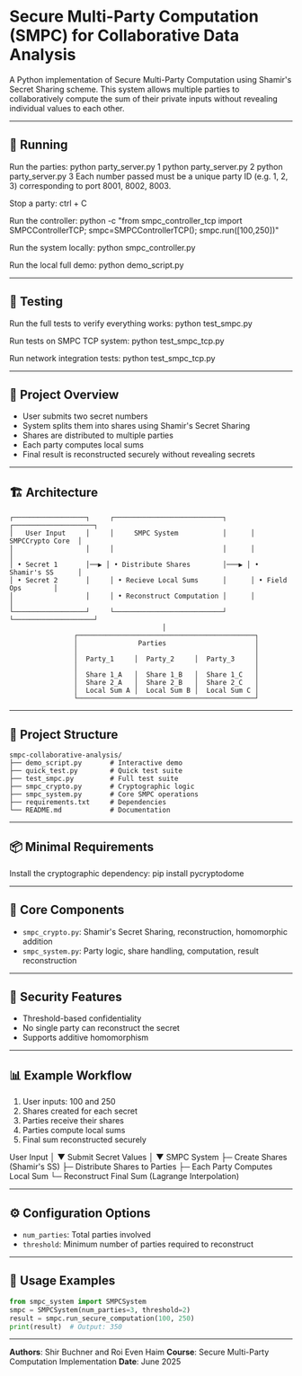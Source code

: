 # Secure Multi-Party Computation (SMPC) for Collaborative Data Analysis

A Python implementation of Secure Multi-Party Computation using Shamir's Secret Sharing scheme. This system allows multiple parties to collaboratively compute the sum of their private inputs without revealing individual values to each other.

---

## 🚀 Running
Run the parties:
python party_server.py 1
python party_server.py 2
python party_server.py 3
Each number passed must be a unique party ID (e.g. 1, 2, 3) corresponding to port 8001, 8002, 8003.

Stop a party:
ctrl + C

Run the controller:
python -c "from smpc_controller_tcp import SMPCControllerTCP; smpc=SMPCControllerTCP(); smpc.run([100,250])"        

Run the system locally:
python smpc_controller.py

Run the local full demo:
python demo_script.py

---

## 🧪 Testing
Run the full tests to verify everything works:
python test_smpc.py

Run tests on SMPC TCP system:
python test_smpc_tcp.py

Run network integration tests:
python test_smpc_tcp.py

---

## 🎯 Project Overview

* User submits two secret numbers
* System splits them into shares using Shamir's Secret Sharing
* Shares are distributed to multiple parties
* Each party computes local sums
* Final result is reconstructed securely without revealing secrets

---

## 🏗️ Architecture
```
┌──────────────────┐     ┌───────────────────────────┐      ┌────────────────────┐
│   User Input     │     │     SMPC System           │      │   SMPCCrypto Core  │
│                  │     │                           │      │                    │
│ • Secret 1       │──▶ │ • Distribute Shares        │───▶ │ • Shamir's SS      │
│ • Secret 2       │     │ • Recieve Local Sums      │      │ • Field Ops        │
│                  │     │ • Reconstruct Computation │      │                    │
└──────────────────┘     └───────────────────────────┘      └────────────────────┘
                                      │ 
                ┌────────────────────────────────────────────┐
                │               Parties                      │
                │                                            │
                │  Party_1     │  Party_2     │  Party_3     │
                │                                            │
                │  Share 1_A   │  Share 1_B   │  Share 1_C   │
                │  Share 2_A   │  Share 2_B   │  Share 2_C   │
                │  Local Sum A │  Local Sum B │  Local Sum C │
                └────────────────────────────────────────────┘ 
```

---

## 📁 Project Structure

```
smpc-collaborative-analysis/
├── demo_script.py       # Interactive demo
├── quick_test.py        # Quick test suite
├── test_smpc.py         # Full test suite
├── smpc_crypto.py       # Cryptographic logic
├── smpc_system.py       # Core SMPC operations
├── requirements.txt     # Dependencies
└── README.md            # Documentation
```

---

## 📦 Minimal Requirements
Install the cryptographic dependency:
pip install pycryptodome

---

## 🔧 Core Components

* `smpc_crypto.py`: Shamir's Secret Sharing, reconstruction, homomorphic addition
* `smpc_system.py`: Party logic, share handling, computation, result reconstruction

---

## 🔐 Security Features

* Threshold-based confidentiality
* No single party can reconstruct the secret
* Supports additive homomorphism

---

## 📊 Example Workflow

1. User inputs: 100 and 250
2. Shares created for each secret
3. Parties receive their shares
4. Parties compute local sums
5. Final sum reconstructed securely

User Input
   │
   ▼
Submit Secret Values
   │
   ▼
SMPC System
 ├─ Create Shares (Shamir's SS)
 ├─ Distribute Shares to Parties
 ├─ Each Party Computes Local Sum
 └─ Reconstruct Final Sum (Lagrange Interpolation)

---

## ⚙️ Configuration Options

* `num_parties`: Total parties involved
* `threshold`: Minimum number of parties required to reconstruct

---

## 🧪 Usage Examples

```python
from smpc_system import SMPCSystem
smpc = SMPCSystem(num_parties=3, threshold=2)
result = smpc.run_secure_computation(100, 250)
print(result)  # Output: 350
```

---

**Authors**: Shir Buchner and Roi Even Haim
**Course**: Secure Multi-Party Computation Implementation
**Date**: June 2025
